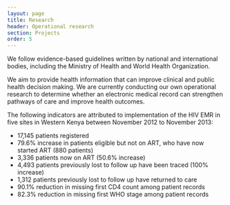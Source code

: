 ```yaml
---
layout: page
title: Research
header: Operational research
section: Projects
order: 5
---
```



<p class="lead">We follow evidence-based guidelines written by national and international bodies, including the Ministry of Health and World Health Organization.</p>

We aim to provide health information that can improve clinical and public health decision making. We are currently conducting our own operational research to determine whether an electronic medical record can strengthen pathways of care and improve health outcomes.

The following indicators are attributed to implementation of the HIV EMR in five sites in Western Kenya between November 2012 to November 2013:

+ 17,145 patients registered
+ 79.6% increase in patients eligible but not on ART, who have now started ART (880 patients)
+ 3,336 patients now on ART (50.6% increase)
+ 4,493 patients previously lost to follow up have been traced (100% increase)
+ 1,312 patients previously lost to follow up have returned to care
+ 90.1% reduction in missing first CD4 count among patient records
+ 82.3% reduction in missing first WHO stage among patient records
